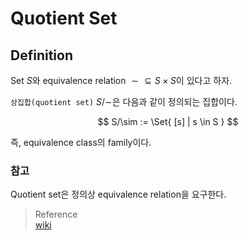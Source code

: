 # Quotient Set
## Definition
Set $S$와 equivalence relation $\sim \subseteq S \times S$이 있다고 하자.

`상집합(quotient set)` $S/\sim$은 다음과 같이 정의되는 집합이다.

$$ S/\sim := \Set{ [s] | s \in S } $$

즉, equivalence class의 family이다.

### 참고
Quotient set은 정의상 equivalence relation을 요구한다.

> Reference  
> [wiki](https://en.wikipedia.org/wiki/Equivalence_class)